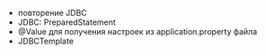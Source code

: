 
* повторение JDBC
* JDBC: PreparedStatement
* @Value для получения настроек из application.property файла
* JDBCTemplate




